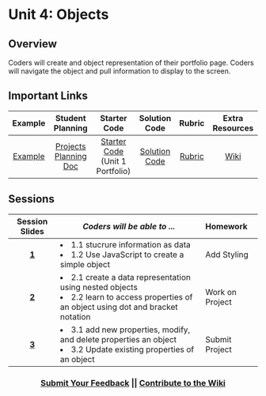 # Unit 4: Objects

## Overview
Coders will create and object representation of their portfolio page. Coders will navigate the object and pull information to display to the screen.

## Important Links

| Example | Student Planning |  Starter Code | Solution Code  | Rubric | Extra Resources |
|:-------:|:-------:|:-------:|:-------:|:-------:|:-------:|
| [Example](https://scriptedcurriculum.github.io/advanced_objects_solution/) | [Projects Planning Doc](https://drive.google.com/open?id=1YImE4Aats1llh0OGgYVK4oR6ZVs73Kp490hyhbTe0E4) | [Starter Code](https://github.com/ScriptEdcurriculum/advanced_portfolio_startercode/blob/master/04_INSTUCTIONS.md)<br> (Unit 1 Portfolio) | [Solution Code](https://github.com/ScriptEdcurriculum/advanced_portfolioobject_solution) | [Rubric](https://drive.google.com/open?id=1_K1rMWlViYBfdbeZotXI9kG-wtpAS5syDIphwRVQlTw) | [Wiki](https://github.com/ScriptEdcurriculum/curriculum17-18/wiki/2.-Advanced#unit-4-portfolio-object) |

## Sessions 
|Session Slides|*Coders will be able to ...*|Homework|
|:-------:|-------|:-------|
|[**1**](https://docs.google.com/presentation/d/1YImE4Aats1llh0OGgYVK4oR6ZVs73Kp490hyhbTe0E4/edit#slide=id.g1e220fa94a_0_26)|<li> 1.1 stucrure information as data </li> <li>1.2 Use JavaScript to create a simple object</li> |Add Styling|
|[**2**](https://docs.google.com/presentation/d/1YImE4Aats1llh0OGgYVK4oR6ZVs73Kp490hyhbTe0E4/edit#slide=id.g1f587f6424_5_5)|<li> 2.1 create a data representation using nested objects </li> <li>2.2 learn to access properties of an object using dot and bracket notation </li> |Work on Project|
|[**3**](https://docs.google.com/presentation/d/1YImE4Aats1llh0OGgYVK4oR6ZVs73Kp490hyhbTe0E4/edit#slide=id.g1e220fa94a_0_4)|<li> 3.1 add new properties, modify, and delete properties an object</li> <li> 3.2 Update existing properties of an object </li> |Submit Project|

<h3 align="center"><a href="https://docs.google.com/forms/d/e/1FAIpQLSdmoYjRk6tqJHI5Y1ELjOZ7tiYj58dmoIBEeUaXK5ciIdljIg/viewform">Submit Your Feedback</a> || <a href="https://github.com/ScriptEdcurriculum/curriculum17-18/wiki/2.-Advanced#unit-4-objects">Contribute to the Wiki</a></h3>
